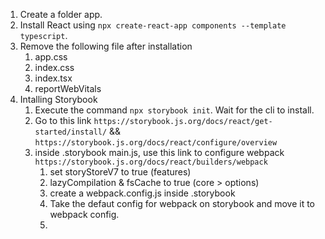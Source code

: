 1. Create a folder app. 
2. Install React using `npx create-react-app components --template typescript`. 
3. Remove the following file after installation 
   1. app.css
   2. index.css
   3. index.tsx
   4. reportWebVitals
4. Intalling Storybook
   1. Execute the command `npx storybook init`. Wait for the cli to install.
   2. Go to this link `https://storybook.js.org/docs/react/get-started/install/` && `https://storybook.js.org/docs/react/configure/overview`
   3. inside .storybook main.js, use this link to configure webpack `https://storybook.js.org/docs/react/builders/webpack`
      1. set storyStoreV7 to true (features)
      2. lazyCompilation & fsCache to true (core > options)
      3. create a webpack.config.js inside .storybook
      4. Take the defaut config for webpack on storybook and move it to webpack config. 
      5. 